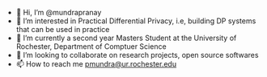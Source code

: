 - 👋 Hi, I’m @mundrapranay
- 👀 I’m interested in Practical Differential Privacy, i.e, building DP systems that can be used in practice
- 🌱 I’m currently a second year Masters Student at the University of Rochester, Department of Comptuer Science
- 💞️ I’m looking to collaborate on research projects, open source softwares
- 📫 How to reach me pmundra@ur.rochester.edu

<!---
mundrapranay/mundrapranay is a ✨ special ✨ repository because its `README.md` (this file) appears on your GitHub profile.
You can click the Preview link to take a look at your changes.
--->
